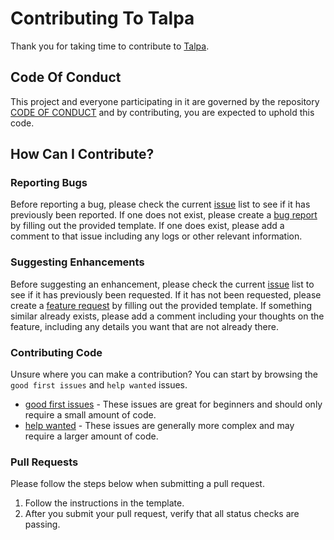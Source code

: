 # Contributing To Talpa

Thank you for taking time to contribute to [Talpa](https://github.com/talpalang/talpa).


## Code Of Conduct

This project and everyone participating in it are governed by the repository [CODE OF CONDUCT](https://github.com/talpalang/talpa/blob/master/CODE_OF_CONDUCT.md) and by contributing, you are expected to uphold this code. 


## How Can I Contribute?

### Reporting Bugs

Before reporting a bug, please check the current [issue](https://github.com/talpalang/talpa/issues) list to see if it has previously been reported. If one does not exist, please create a [bug report](https://github.com/talpalang/talpa/issues) by filling out the provided template. If one does exist, please add a comment to that issue including any logs or other relevant information.


### Suggesting Enhancements

Before suggesting an enhancement, please check the current [issue](https://github.com/talpalang/talpa/issues) list to see if it has previously been requested. If it has not been requested, please create a [feature request](https://github.com/talpalang/talpa/issues) by filling out the provided template. If something similar already exists, please add a comment including your thoughts on the feature, including any details you want that are not already there.


### Contributing Code

Unsure where you can make a contribution? You can start by browsing the `good first issues` and `help wanted` issues. 

- [good first issues](https://github.com/TheOtterlord/SemanticBumper/labels/good%20first%20issue) - These issues are great for beginners and should only require a small amount of code.
- [help wanted](https://github.com/TheOtterlord/SemanticBumper/labels/help%20wanted) - These issues are generally more complex and may require a larger amount of code. 


### Pull Requests

Please follow the steps below when submitting a pull request. 

1. Follow the instructions in the template. 
2. After you submit your pull request, verify that all status checks are passing.
